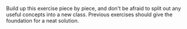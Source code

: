 Build up this exercise piece by piece, and don't be afraid to split out any useful concepts into a new class. Previous exercises should give the foundation for a neat solution.